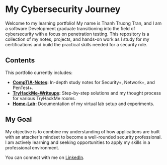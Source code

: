 # My Cybersecurity Journey

Welcome to my learning portfolio! My name is Thanh Truong Tran, and I am a software Development graduate transitioning into the field of cybersecurity with a focus on penetration testing.
This repository is a collection of my notes, projects, and hands-on work as I study for my certifications and build the practical skills needed for a security role.

## Contents
This portfolio currently includes:

* **[CompTIA-Notes](./CompTIA-Notes):** In-depth study notes for Security+, Network+, and PenTest+.
* **[TryHackMe-Writeups](./TryHackMe-Writeups):** Step-by-step solutions and my thought process for various TryHackMe rooms.
* **[Home-Lab](./Home-Lab):** Documentation of my virtual lab setup and experiments.

## My Goal

My objective is to combine my understanding of how applications are built with an attacker's mindset to become a well-rounded security professional. I am actively learning and seeking opportunities to apply my skills in a professional environment.

You can connect with me on [LinkedIn](https://www.linkedin.com/in/truongtranit/).
